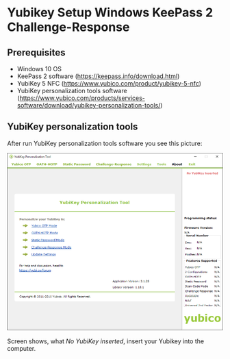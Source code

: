 # Yubikey Setup Windows KeePass 2 Challenge-Response
## Prerequisites
* Windows 10 OS
* KeePass 2 software (https://keepass.info/download.html)
* YubiKey 5 NFC (https://www.yubico.com/product/yubikey-5-nfc)
* YubiKey personalization tools software (https://www.yubico.com/products/services-software/download/yubikey-personalization-tools/)

## YubiKey personalization tools
After run YubiKey personalization tools software you see this picture:
<!-- YubiKey personalization tools image -->
![YubiKey personalization tools](../yubikey/images/ypt01.PNG)

Screen shows, what *No YubiKey inserted*, insert your Yubikey into the computer.
